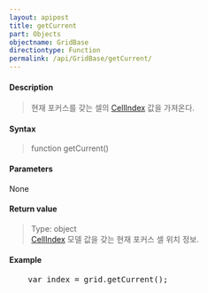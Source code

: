 ```yaml
---
layout: apipost
title: getCurrent
part: Objects
objectname: GridBase
directiontype: Function
permalink: /api/GridBase/getCurrent/
---
```



#### Description

> 현재 포커스를 갖는 셀의 [CellIndex](/api/GridBase/) 값을 가져온다.

#### Syntax

> function getCurrent()

#### Parameters

None

#### Return value

> Type: object  
> [CellIndex](/api/types/CellIndex/) 모델 값을 갖는 현재 포커스 셀 위치 정보.

#### Example

<pre class="prettyprint">
    var index = grid.getCurrent();
</pre>

